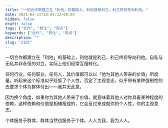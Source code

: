 ```yaml
---
title: "一切合作都建立在「利他」的基础上，利他就是利己，利己终将导向利他。"
date: 2021-04-21T18:04:22+08:00
hidden: false
draft: false
tags: ["合作", "转化", "观点"]
keywords: ["合作", "转化", "观点"]
description: ""
slug: "2101"
---
```


一切合作都建立在「利他」的基础上，利他就是利己，利己终将导向利他。自私与无私并非永恒的对立，实际上他们经常互相转化。

任何行业，任何职业，任何人，其价值都可以以「他为其他人带来的价值」所度量。听起来这个标准似乎贬低了个人性，否定了主观意志，似乎带有某种强制性的去要求个体为群体付出——我并无此意。

因为换个角度，如果你为其他人带来了价值，就意味着其他人对你具备某种程度的依赖，这种依赖和价值是相辅相成的，它会反过来成就你的个人性，你的主观意志。

个体服务于群体，群体当然也服务于个体。人人为我，我为人人。
